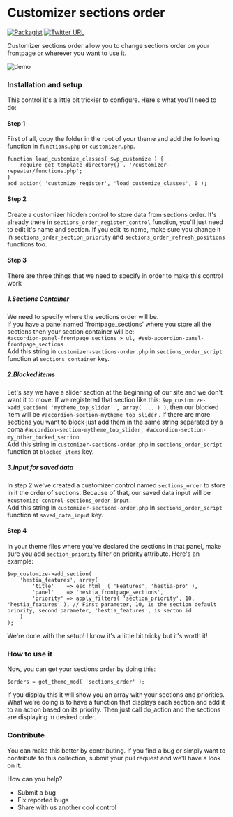 # Customizer sections order
[![Packagist](https://img.shields.io/packagist/l/doctrine/orm.svg)]() [![Twitter URL](https://img.shields.io/twitter/url/http/shields.io.svg?style=social)]()  

Customizer sections order allow you to change sections order on your frontpage or wherever you want to use it.

![demo](http://res.cloudinary.com/vertigo-studio-srl/image/upload/v1508933897/GIF-1_kmjg8l.gif)  

### Installation and setup
This control it's a little bit trickier to configure. Here's what you'll need to do:
#### Step 1
First of all, copy the folder in the root of your theme and add the following function in `functions.php` or `customizer.php`.
    
    function load_customize_classes( $wp_customize ) {  
        require get_template_directory() . '/customizer-repeater/functions.php';
    }
    add_action( 'customize_register', 'load_customize_classes', 0 );
    
 
#### Step 2
Create a customizer hidden control to store data from sections order. It's already there in `sections_order_register_control` function, you'll just need to edit it's name and section. If you edit its name, make sure you change it in `sections_order_section_priority` and `sections_order_refresh_positions` functions too.
                                                                                                                                                                                                                                          

#### Step 3  
There are three things that we need to specify in order to make this control work 
##### 1.Sections Container  
We need to specify where the sections order will be.  
If you have a panel named 'frontpage_sections' where you store all the sections then your section container will be:  
`#accordion-panel-frontpage_sections > ul, #sub-accordion-panel-frontpage_sections`  
Add this string in `customizer-sections-order.php` in `sections_order_script` function at `sections_container` key.

##### 2.Blocked items
Let's say we have a slider section at the beginning of our site and we don't want it to move. If we registered that section like this: `$wp_customize->add_section( 'mytheme_top_slider' , array( ... ) )`, then our blocked item will be `#accordion-section-mytheme_top_slider` . If there are more sections you want to block just add them in the same string separated by a coma `#accordion-section-mytheme_top_slider, #accordion-section-my_other_bocked_section`.  
Add this string in `customizer-sections-order.php` in `sections_order_script` function at `blocked_items` key.

##### 3.Input for saved data
In step 2 we've created a customizer control named `sections_order` to store in it the order of sections. Because of that, our saved data input will be `#customize-control-sections_order input`.  
Add this string in `customizer-sections-order.php` in `sections_order_script` function at `saved_data_input` key.


#### Step 4
In your theme files where you've declared the sections in that panel, make sure you add `section_priority` filter on priority attribute. Here's an example:

    $wp_customize->add_section(
        'hestia_features', array(
            'title'    => esc_html__( 'Features', 'hestia-pro' ),
            'panel'    => 'hestia_frontpage_sections',
            'priority' => apply_filters( 'section_priority', 10, 'hestia_features' ), // First parameter, 10, is the section default priority, second parameter, 'hestia_features', is secton id
        )
    );

We're done with the setup! I know it's a little bit tricky but it's worth it!

### How to use it
Now, you can get your sections order by doing this:
    
    $orders = get_theme_mod( 'sections_order' );
    
If you display this it will show you an array with your sections and priorities. What we're doing is to have a function that displays each section and add it to an action based on its priority. Then just call do_action and the sections are displaying in desired order.


### Contribute

You can make this better by contributing. If you find a bug or simply want to contribute to this collection, submit your pull request and we'll have a look on it.  

How can you help?
- Submit a bug
- Fix reported bugs
- Share with us another cool control